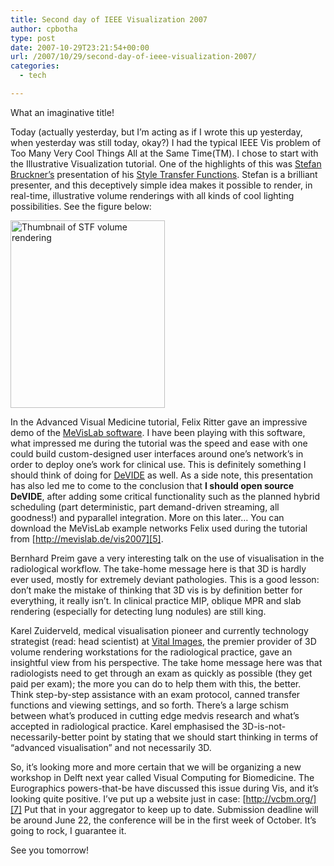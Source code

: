 ```yaml
---
title: Second day of IEEE Visualization 2007
author: cpbotha
type: post
date: 2007-10-29T23:21:54+00:00
url: /2007/10/29/second-day-of-ieee-visualization-2007/
categories:
  - tech

---
```

What an imaginative title!

Today (actually yesterday, but I&#8217;m acting as if I wrote this up yesterday, when yesterday was still today, okay?) I had the typical IEEE Vis problem of Too Many Very Cool Things All at the Same Time(TM). I chose to start with the Illustrative Visualization tutorial. One of the highlights of this was [Stefan Bruckner&#8217;s][1] presentation of his [Style Transfer Functions][2]. Stefan is a brilliant presenter, and this deceptively simple idea makes it possible to render, in real-time, illustrative volume renderings with all kinds of cool lighting possibilities. See the figure below:

<a href="http://www.cg.tuwien.ac.at/research/publications/2007/bruckner-2007-STF/image-orig.jpg" title="" data-rel="lightbox-image-0" data-rl_title="" data-rl_caption=""><img src="http://www.cg.tuwien.ac.at/research/publications/2007/bruckner-2007-STF/image-300.jpg" title="Thumbnail of STF volume rendering" alt="Thumbnail of STF volume rendering" height="300" width="247" /></a>

In the Advanced Visual Medicine tutorial, Felix Ritter gave an impressive demo of the [MeVisLab software][3]. I have been playing with this software, what impressed me during the tutorial was the speed and ease with one could build custom-designed user interfaces around one&#8217;s network&#8217;s in order to deploy one&#8217;s work for clinical use. This is definitely something I should think of doing for [DeVIDE][4] as well. As a side note, this presentation has also led me to come to the conclusion that **I should open source DeVIDE**, after adding some critical functionality such as the planned hybrid scheduling (part deterministic, part demand-driven streaming, all goodness!) and pyparallel integration. More on this later&#8230; You can download the MeVisLab example networks Felix used during the tutorial from [http://mevislab.de/vis2007][5].

Bernhard Preim gave a very interesting talk on the use of visualisation in the radiological workflow. The take-home message here is that 3D is hardly ever used, mostly for extremely deviant pathologies. This is a good lesson: don&#8217;t make the mistake of thinking that 3D vis is by definition better for everything, it really isn&#8217;t. In clinical practice MIP, oblique MPR and slab rendering (especially for detecting lung nodules) are still king.

Karel Zuiderveld, medical visualisation pioneer and currently technology strategist (read: head scientist) at [Vital Images][6], the premier provider of 3D volume rendering workstations for the radiological practice, gave an insightful view from his perspective. The take home message here was that radiologists need to get through an exam as quickly as possible (they get paid per exam); the more you can do to help them with this, the better. Think step-by-step assistance with an exam protocol, canned transfer functions and viewing settings, and so forth. There&#8217;s a large schism between what&#8217;s produced in cutting edge medvis research and what&#8217;s accepted in radiological practice. Karel emphasised the 3D-is-not-necessarily-better point by stating that we should start thinking in terms of &#8220;advanced visualisation&#8221; and not necessarily 3D.

So, it&#8217;s looking more and more certain that we will be organizing a new workshop in Delft next year called Visual Computing for Biomedicine. The Eurographics powers-that-be have discussed this issue during Vis, and it&#8217;s looking quite positive. I&#8217;ve put up a website just in case: [http://vcbm.org/][7] Put that in your aggregator to keep up to date. Submission deadline will be around June 22, the conference will be in the first week of October. It&#8217;s going to rock, I guarantee it.

See you tomorrow!

 [1]: http://www.cg.tuwien.ac.at/staff/StefanBruckner.html "Stefan Bruckner's homepage"
 [2]: http://www.cg.tuwien.ac.at/research/publications/2007/bruckner-2007-STF/ "Style Transfer Functions home page."
 [3]: http://mevislab.de/ "mevislab homepage"
 [4]: http://visualisation.tudelft.nl/Projects/DeVIDE "DeVIDE website."
 [5]: http://mevislab.de/vis2007 "link to mevislab vis2007 materials"
 [6]: http://vitalimages.com/ "Vital Images website"
 [7]: http://vcbm.org/ "VCBM website"
